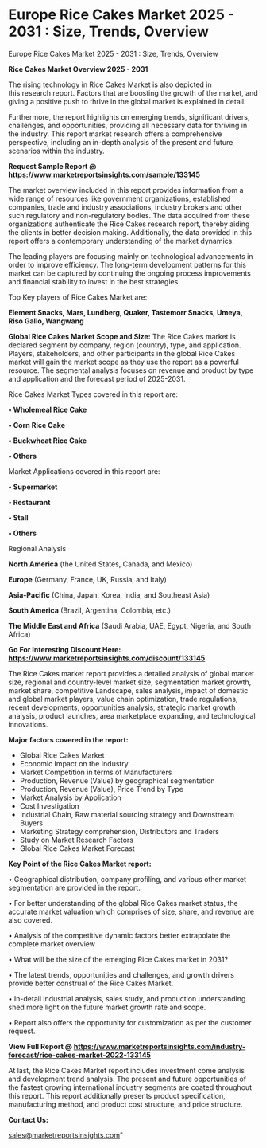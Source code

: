 # Europe Rice Cakes Market 2025 - 2031 : Size, Trends, Overview
Europe Rice Cakes Market 2025 - 2031 : Size, Trends, Overview

<Strong> Rice Cakes Market Overview 2025 - 2031</strong>

The rising technology in Rice Cakes Market is also depicted in this research report. Factors that are boosting the growth of the market, and giving a positive push to thrive in the global market is explained in detail.

Furthermore, the report highlights on emerging trends, significant drivers, challenges, and opportunities, providing all necessary data for thriving in the industry. This report market research offers a comprehensive perspective, including an in-depth analysis of the present and future scenarios within the industry.

<strong>Request Sample Report @ <a href=https://www.marketreportsinsights.com/sample/133145>https://www.marketreportsinsights.com/sample/133145</a></strong>

The market overview included in this report provides information from a wide range of resources like government organizations, established companies, trade and industry associations, industry brokers and other such regulatory and non-regulatory bodies. The data acquired from these organizations authenticate the Rice Cakes research report, thereby aiding the clients in better decision making. Additionally, the data provided in this report offers a contemporary understanding of the market dynamics.

The leading players are focusing mainly on technological advancements in order to improve efficiency. The long-term development patterns for this market can be captured by continuing the ongoing process improvements and financial stability to invest in the best strategies.

Top Key players of Rice Cakes Market are:

<strong>Element Snacks, Mars, Lundberg, Quaker, Tastemorr Snacks, Umeya, Riso Gallo, Wangwang</strong>

<strong><b>Global Rice Cakes Market Scope and Size:</b></strong>
The Rice Cakes market is declared segment by company, region (country), type, and application. Players, stakeholders, and other participants in the global Rice Cakes market will gain the market scope as they use the report as a powerful resource. The segmental analysis focuses on revenue and product by type and application and the forecast period of 2025-2031.

Rice Cakes Market Types covered in this report are:

<strong>• Wholemeal Rice Cake

• Corn Rice Cake

• Buckwheat Rice Cake

• Others</strong>

Market Applications covered in this report are:

<strong>• Supermarket

• Restaurant

• Stall

• Others</strong> 

Regional Analysis

<strong>North America</strong> (the United States, Canada, and Mexico)

<strong>Europe</strong> (Germany, France, UK, Russia, and Italy)

<strong>Asia-Pacific</strong> (China, Japan, Korea, India, and Southeast Asia)

<strong>South America</strong> (Brazil, Argentina, Colombia, etc.)

<strong>The Middle East and Africa</strong> (Saudi Arabia, UAE, Egypt, Nigeria, and South Africa)

<strong>Go For Interesting Discount Here: <a href=https://www.marketreportsinsights.com/discount/133145>https://www.marketreportsinsights.com/discount/133145</a></strong>

The Rice Cakes market report provides a detailed analysis of global market size, regional and country-level market size, segmentation market growth, market share, competitive Landscape, sales analysis, impact of domestic and global market players, value chain optimization, trade regulations, recent developments, opportunities analysis, strategic market growth analysis, product launches, area marketplace expanding, and technological innovations.

<strong><b>Major factors covered in the report:</b></strong>
<ul>
  <li>Global Rice Cakes Market </li>
  <li>Economic Impact on the Industry</li>
  <li>Market Competition in terms of Manufacturers</li>
  <li>Production, Revenue (Value) by geographical segmentation</li>
  <li>Production, Revenue (Value), Price Trend by Type</li>
  <li>Market Analysis by Application</li>
  <li>Cost Investigation</li>
  <li>Industrial Chain, Raw material sourcing strategy and Downstream Buyers</li>
  <li>Marketing Strategy comprehension, Distributors and Traders</li>
  <li>Study on Market Research Factors</li>
  <li>Global Rice Cakes Market Forecast</li>
</ul>

<strong><b>Key Point of the Rice Cakes Market report:</b></strong>

• Geographical distribution, company profiling, and various other market segmentation are provided in the report.

• For better understanding of the global Rice Cakes market status, the accurate market valuation which comprises of size, share, and revenue are also covered.

• Analysis of the competitive dynamic factors better extrapolate the complete market overview

• What will be the size of the emerging Rice Cakes market in 2031?

• The latest trends, opportunities and challenges, and growth drivers provide better construal of the Rice Cakes Market.

• In-detail industrial analysis, sales study, and production understanding shed more light on the future market growth rate and scope.

• Report also offers the opportunity for customization as per the customer request.

<strong><b>View Full Report @ <a href=https://www.marketreportsinsights.com/industry-forecast/rice-cakes-market-2022-133145>https://www.marketreportsinsights.com/industry-forecast/rice-cakes-market-2022-133145</a></b></strong>


At last, the Rice Cakes Market report includes investment come analysis and development trend analysis. The present and future opportunities of the fastest growing international industry segments are coated throughout this report. This report additionally presents product specification, manufacturing method, and product cost structure, and price structure.

<strong>Contact Us:</strong>

sales@marketreportsinsights.com"
